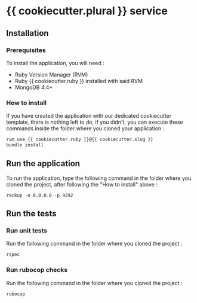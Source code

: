 # {{ cookiecutter.plural }} service

## Installation

### Prerequisites

To install the application, you will need :
- Ruby Version Manager (RVM)
- Ruby {{ cookiecutter.ruby }} installed with said RVM
- MongoDB 4.4+

### How to install

If you have created the application with our dedicated cookiecutter template, there is nothing left to do, if you didn't, you can execute these commands inside the folder where you cloned your application :

```bash
rvm use {{ cookiecutter.ruby }}@{{ cookiecutter.slug }}
bundle install
```

## Run the application

To run the application, type the following command in the folder where you cloned the project, after following the "How to install" above :

```
rackup -o 0.0.0.0 -p 9292
```

## Run the tests

### Run unit tests

Run the following command in the folder where you cloned the project :

```bash
rspec
```

### Run rubocop checks

Run the following command in the folder where you cloned the project :

```bash
rubocop
```